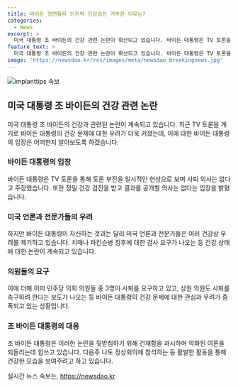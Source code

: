 ```yaml
---
title: 바이든 정면돌파 인지력 건강검진 거부한 이유는?
categories:
  - News
excerpt: >
  미국 대통령 조 바이든의 건강 관련 논란이 확산되고 있습니다. 바이든 대통령은 TV 토론을 계기로 건강상 우려에 대한 강력한 반박을 하며 정면 돌파를 선언했지만, 정밀 건강 검진 결과를 공개할 의사는 없다고 밝혀 건강 검진을 받을 의향이 없음을 전했습니다. 이에 더해 미 언론과 정치인들의 건강상 우려를 쏟아내고 있는 가운데, 바이든은 건재함을 과시해 악화된 여론을 되돌리기 위해 노력하고 있습니다.
feature_text: >
  미국 대통령 조 바이든의 건강 관련 논란이 확산되고 있습니다. 바이든 대통령은 TV 토론을 계기로 건강상 우려에 대한 강력한 반박을 하며 정면 돌파를 선언했지만, 정밀 건강 검진 결과를 공개할 의사는 없다고 밝혀 건강 검진을 받을 의향이 없음을 전했습니다. 이에 더해 미 언론과 정치인들의 건강상 우려를 쏟아내고 있는 가운데, 바이든은 건재함을 과시해 악화된 여론을 되돌리기 위해 노력하고 있습니다.
image: 'https://newsdao.kr/res/images/meta/newsdao_breakingnews.jpg'
---
```


<p><img src="https://newsdao.kr/res/images/meta/newsdao_breakingnews.jpg" alt="implanttips 속보" /></p>

<h2 data-ke-size="size26">미국 대통령 조 바이든의 건강 관련 논란</h2>

<p data-ke-size="size16">미국 대통령 조 바이든의 건강과 관련된 논란이 계속되고 있습니다. 최근 TV 토론을 계기로 바이든 대통령의 건강 문제에 대한 우려가 더욱 커졌는데, 이에 대한 바이든 대통령의 입장은 어떠한지 알아보도록 하겠습니다.</p>

<h3 data-ke-size="size20">바이든 대통령의 입장</h3>

<p data-ke-size="size16">바이든 대통령은 TV 토론을 통해 토론 부진을 일시적인 현상으로 보며 사퇴 의사는 없다고 주장했습니다. 또한 정밀 건강 검진을 받고 결과를 공개할 의사는 없다는 입장을 밝혔습니다.</p>

<h3 data-ke-size="size20">미국 언론과 전문가들의 우려</h3>

<p data-ke-size="size16">하지만 바이든 대통령이 자신하는 것과는 달리 미국 언론과 전문가들은 여러 건강상 우려를 제기하고 있습니다. 치매나 파킨슨병 징후에 대한 검사 요구가 나오는 등 건강 상태에 대한 논란이 계속되고 있습니다.</p>

<h3 data-ke-size="size20">의원들의 요구</h3>

<p data-ke-size="size16">이에 더해 이미 민주당 의회 의원들 중 3명이 사퇴를 요구하고 있고, 상원 의원도 사퇴를 촉구하려 한다는 보도가 나오는 등 바이든 대통령의 건강 문제에 대한 관심과 우려가 증폭되고 있는 상황입니다.</p>

<h3 data-ke-size="size20">조 바이든 대통령의 대응</h3>

<p data-ke-size="size16">조 바이든 대통령은 이러한 논란을 뒷받침하기 위해 건재함을 과시하며 악화된 여론을 되돌리는데 힘쓰고 있습니다. 다음주 나토 정상회의에 참석하는 등 활발한 활동을 통해 건강한 모습을 보여주려고 하고 있습니다.</p>
실시간 뉴스 속보는, <a href="https://newsdao.kr" rel="dofollow">https://newsdao.kr</a>


